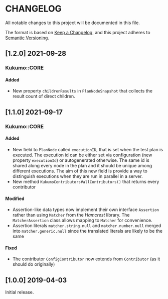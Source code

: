# CHANGELOG


All notable changes to this project will be documented in this file.

The format is based on [Keep a Changelog][1],
and this project adheres to [Semantic Versioning][2].

## [1.2.0] 2021-09-28
### Kukumo::CORE
#### Added
- New property `childrenResults` in `PlanNodeSnapshot` that collects
  the result count of direct children.


## [1.1.0] 2021-09-17
### Kukumo::CORE
#### Added
- New field to `PlanNode` called `executionID`, that is set when the test plan is
  executed. The execution id can be either set via configuration (new property `executionId`) or
  autogenerated otherwise. The same id is shared along every node in the plan and it should be
  unique among different executions. The aim of this new field is provide a way to distinguish
  executions when they are run in parallel in a server.
- New method `KukumoContributors#allContributors()` that returns every contributor
#### Modified
- Assertion-like data types now implement their own interface `Assertion` rather than
  using `Matcher` from the *Hamcrest* library. The `MatcherAssertion` class allows mapping to
  `Matcher` for convenience.
- Assertion literals `matcher.string.null` and `matcher.number.null` merged into
  `matcher.generic.null` since the translated literals are likely to be the same
#### Fixed
- The contributor `ConfigContributor` now extends from `Contributor` (as it should do originally)


## [1.0.0] 2019-04-03

Initial release.


[1]: <https://keepachangelog.com/en/1.0.0/>
[2]: <https://semver.org>